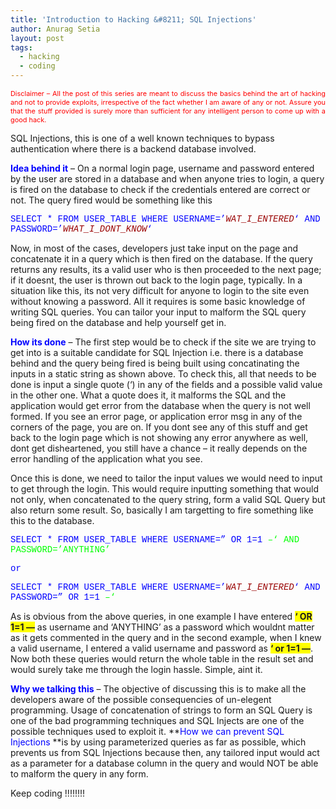 ```yaml
---
title: 'Introduction to Hacking &#8211; SQL Injections'
author: Anurag Setia
layout: post
tags:
  - hacking
  - coding
---
```

<p align="justify">
  <span style="font-size:78%;color:#ff0000;">Disclaimer &#8211; All the post of this series are meant to discuss the basics behind the art of hacking and not to provide exploits, irrespective of the fact whether I am aware of any or not. Assure you that the stuff provided is surely more than sufficient for any intelligent person to come up with a good hack.</span>
</p>

SQL Injections, this is one of a well known techniques to bypass authentication where there is a backend database involved.

**<span style="color:#0000ff;">Idea behind it</span>** &#8211; On a normal login page, username and password entered by the user are stored in a database and when anyone tries to login, a query is fired on the database to check if the credentials entered are correct or not. The query fired would be something like this

<span style="font-family:courier new, courier, mono;color:#0000ff;">SELECT * FROM USER_TABLE WHERE USERNAME=&#8217;<em><span style="color:#990000;">WAT_I_ENTERED</span></em>&#8216; AND PASSWORD=&#8217;<em><span style="color:#990000;">WHAT_I_DONT_KNOW</span></em>&#8216;</span>

Now, in most of the cases, developers just take input on the page and concatenate it in a query which is then fired on the database. If the query returns any results, its a valid user who is then proceeded to the next page; if it doesnt, the user is thrown out back to the login page, typically. In a situation like this, its not very difficult for anyone to login to the site even without knowing a password. All it requires is some basic knowledge of writing SQL queries. You can tailor your input to malform the SQL query being fired on the database and help yourself get in.

**<span style="color:#0000ff;">How its done</span>** &#8211; The first step would be to check if the site we are trying to get into is a suitable candidate for SQL Injection i.e. there is a database behind and the query being fired is being built using concatinating the inputs in a static string as shown above. To check this, all that needs to be done is input a single quote (&#8216;) in any of the fields and a possible valid value in the other one. What a quote does it, it malforms the SQL and the application would get error from the database when the query is not well formed. If you see an error page, or application error msg in any of the corners of the page, you are on. If you dont see any of this stuff and get back to the login page which is not showing any error anywhere as well, dont get disheartened, you still have a chance &#8211; it really depends on the error handling of the application what you see.

Once this is done, we need to tailor the input values we would need to input to get through the login. This would require inputting something that would not only, when concatenated to the query string, form a valid SQL Query but also return some result. So, basically I am targetting to fire something like this to the database.

<span style="font-family:courier new, courier, mono;color:#0000ff;">SELECT * FROM USER_TABLE WHERE USERNAME=&#8221; OR 1=1 <span style="color:#00ff00;">&#8211;&#8216; AND PASSWORD=&#8217;ANYTHING&#8217;</span></span>

<span style="font-family:courier new, courier, mono;color:#0000ff;">or</span>

<span style="font-family:courier new, courier, mono;color:#0000ff;">SELECT * FROM USER_TABLE WHERE USERNAME=&#8217;<em><span style="color:#990000;">WAT_I_ENTERED</span></em>&#8216; AND PASSWORD=&#8221; OR 1=1 <span style="color:#00ff00;">&#8211;&#8216;</span></span>

As is obvious from the above queries, in one example I have entered **<span style="background-color:#ffff00;">&#8216; OR 1=1 &#8212;</span>** as username and &#8216;ANYTHING&#8217; as a password which wouldnt matter as it gets commented in the query and in the second example, when I knew a valid username, I entered a valid username and password as <span style="background-color:#ffff00;"><strong>&#8216; or 1=1 &#8212;</strong></span><span style="background-color:#ffffff;">. Now both these queries would return the whole table in the result set and would surely take me through the login hassle. Simple, aint it.</span>

**<span style="color:#0000ff;">Why we talking this</span>** &#8211; The objective of discussing this is to make all the developers aware of the possible consequencies of un-elegent programming. Usage of concatenation of strings to form an SQL Query is one of the bad programming techniques and SQL Injects are one of the possible techniques used to exploit it. **<span style="color:#0000ff;">How we can prevent SQL Injections </span>**is by using parameterized queries as far as possible, which prevents us from SQL Injections because then, any tailored input would act as a parameter for a database column in the query and would NOT be able to malform the query in any form.

Keep coding !!!!!!!!